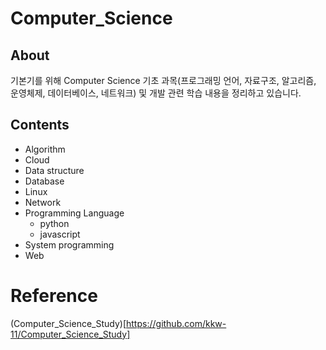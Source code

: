 # Computer_Science



## About
기본기를 위해 Computer Science 기초 과목(프로그래밍 언어, 자료구조, 알고리즘, 운영체제, 데이터베이스, 네트워크) 및 개발 관련 학습 내용을 정리하고 있습니다.

## Contents
- Algorithm
- Cloud
- Data structure
- Database
- Linux
- Network
- Programming Language
   - python
   - javascript
- System programming
- Web

# Reference
(Computer_Science_Study)[https://github.com/kkw-11/Computer_Science_Study]
